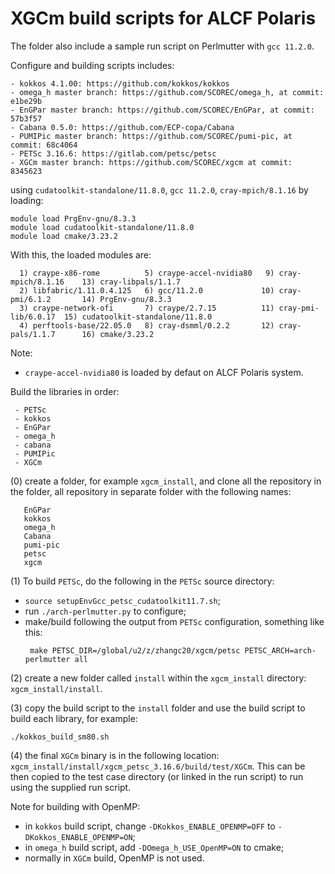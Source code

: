 # XGCm build scripts for ALCF Polaris

The folder also include a sample run script on Perlmutter with `gcc 11.2.0`.

Configure and building scripts includes:
```
- kokkos 4.1.00: https://github.com/kokkos/kokkos
- omega_h master branch: https://github.com/SCOREC/omega_h, at commit: e1be29b
- EnGPar master branch: https://github.com/SCOREC/EnGPar, at commit: 57b3f57
- Cabana 0.5.0: https://github.com/ECP-copa/Cabana
- PUMIPic master branch: https://github.com/SCOREC/pumi-pic, at commit: 68c4064
- PETSc 3.16.6: https://gitlab.com/petsc/petsc
- XGCm master branch: https://github.com/SCOREC/xgcm at commit: 8345623
```
using `cudatoolkit-standalone/11.8.0`, `gcc 11.2.0`, `cray-mpich/8.1.16` by loading:
```
module load PrgEnv-gnu/8.3.3
module load cudatoolkit-standalone/11.8.0
module load cmake/3.23.2
```
With this, the loaded modules are:
```
  1) craype-x86-rome          5) craype-accel-nvidia80   9) cray-mpich/8.1.16    13) cray-libpals/1.1.7
  2) libfabric/1.11.0.4.125   6) gcc/11.2.0             10) cray-pmi/6.1.2       14) PrgEnv-gnu/8.3.3
  3) craype-network-ofi       7) craype/2.7.15          11) cray-pmi-lib/6.0.17  15) cudatoolkit-standalone/11.8.0
  4) perftools-base/22.05.0   8) cray-dsmml/0.2.2       12) cray-pals/1.1.7      16) cmake/3.23.2
```

Note:
- `craype-accel-nvidia80` is loaded by defaut on ALCF Polaris system.

Build the libraries in order:
```
 - PETSc
 - kokkos
 - EnGPar
 - omega_h
 - cabana
 - PUMIPic
 - XGCm
```

(0) create a folder, for example `xgcm_install`, and clone all the repository in the folder, all repository in separate folder with the following names:
```
   EnGPar
   kokkos
   omega_h
   Cabana
   pumi-pic
   petsc
   xgcm
```

(1) To build `PETSc`, do the following in the `PETSc` source directory:
- `source setupEnvGcc_petsc_cudatoolkit11.7.sh`;
- run `./arch-perlmutter.py` to configure;
- make/build following the output from `PETSc` configuration, something like this:
  ```
   make PETSC_DIR=/global/u2/z/zhangc20/xgcm/petsc PETSC_ARCH=arch-perlmutter all
  ```

(2) create a new folder called `install` within the `xgcm_install` directory: `xgcm_install/install`.

(3) copy the build script to the `install` folder and use the build script to build each library, for example:
```
./kokkos_build_sm80.sh
```

(4) the final `XGCm` binary is in the following location: `xgcm_install/install/xgcm_petsc_3.16.6/build/test/XGCm`.
This can be then copied to the test case directory (or linked in the run script) to run using the supplied run script.

Note for building with OpenMP:
 - in `kokkos` build script, change `-DKokkos_ENABLE_OPENMP=OFF` to `-DKokkos_ENABLE_OPENMP=ON`;
 - in `omega_h` build script, add `-DOmega_h_USE_OpenMP=ON` to cmake;
 - normally in `XGCm` build, OpenMP is not used.
